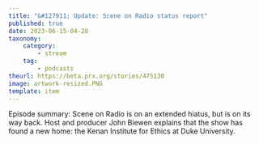 ```yaml
---
title: "&#127911; Update: Scene on Radio status report"
published: true
date: 2023-06-15-04-28
taxonomy:
    category:
        - stream
    tag:
        - podcasts
theurl: https://beta.prx.org/stories/475130
image: artwork-resized.PNG
template: item
---
```


Episode summary: Scene on Radio is on an extended hiatus, but is on its way back. Host and producer John Biewen explains that the show has found a new home: the Kenan Institute for Ethics at Duke University.
